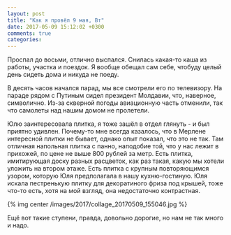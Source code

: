 ```yaml
---
layout: post
title: "Как я провёл 9 мая, Вт"
date: 2017-05-09 15:12:02 +0300
comments: true
categories: 
---
```

Проспал до восьми, отлично выспался. Снилась какая-то каша из работы, участка и поездок. Я вообще обещал сам себе, чтобуду целый день сидеть дома и никуда не поеду.

В десять часов начался парад, мы все смотрели его по телевизору. На параде рядом с Путиным сидел президент Молдавии, что, наверное, символично. Из-за скверной погоды авиационную часть отменили, так что самолеты над нашим домом не пролетели.

Юлю заинтересовала плитка, я тоже зашёл в отдел глянуть - и был приятно удивлен. Почему-то мне всегда казалось, что в Мерлене интересной плитки не бывает, однако опыт показал, что это не так. Там отличная напольная плитка с панно, наподобие той, что у нас лежит в прихожей, по цене не выше 800 рублей за метр. Есть плитка, имитирующая доску разных расцветок, как раз такая, какую мы хотели уложить на втором этаже. Есть плитка с крупным повторяющимся узором, которую Юля предполагала в нашу кухню-гостиную. Юля искала пестренькую плитку для декоратиного фриза под крышей, тоже что-то есть, хотя на мой взгляд, она недостаточно контрастная.

{% img center /images/2017/collage_20170509_155046.jpg %}

Ещё вот такие ступени, правда, довольно дорогие, но нам не так много и надо.

